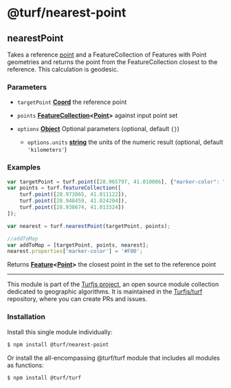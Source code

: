 # @turf/nearest-point

<!-- Generated by documentation.js. Update this documentation by updating the source code. -->

## nearestPoint

Takes a reference [point][1] and a FeatureCollection of Features
with Point geometries and returns the
point from the FeatureCollection closest to the reference. This calculation
is geodesic.

### Parameters

*   `targetPoint` **[Coord][2]** the reference point
*   `points` **[FeatureCollection][3]<[Point][4]>** against input point set
*   `options` **[Object][5]** Optional parameters (optional, default `{}`)

    *   `options.units` **[string][6]** the units of the numeric result (optional, default `'kilometers'`)

### Examples

```javascript
var targetPoint = turf.point([28.965797, 41.010086], {"marker-color": "#0F0"});
var points = turf.featureCollection([
    turf.point([28.973865, 41.011122]),
    turf.point([28.948459, 41.024204]),
    turf.point([28.938674, 41.013324])
]);

var nearest = turf.nearestPoint(targetPoint, points);

//addToMap
var addToMap = [targetPoint, points, nearest];
nearest.properties['marker-color'] = '#F00';
```

Returns **[Feature][7]<[Point][4]>** the closest point in the set to the reference point

[1]: https://tools.ietf.org/html/rfc7946#section-3.1.2

[2]: https://tools.ietf.org/html/rfc7946#section-3.1.1

[3]: https://tools.ietf.org/html/rfc7946#section-3.3

[4]: https://tools.ietf.org/html/rfc7946#section-3.1.2

[5]: https://developer.mozilla.org/docs/Web/JavaScript/Reference/Global_Objects/Object

[6]: https://developer.mozilla.org/docs/Web/JavaScript/Reference/Global_Objects/String

[7]: https://tools.ietf.org/html/rfc7946#section-3.2

<!-- This file is automatically generated. Please don't edit it directly. If you find an error, edit the source file of the module in question (likely index.js or index.ts), and re-run "yarn docs" from the root of the turf project. -->

---

This module is part of the [Turfjs project](https://turfjs.org/), an open source module collection dedicated to geographic algorithms. It is maintained in the [Turfjs/turf](https://github.com/Turfjs/turf) repository, where you can create PRs and issues.

### Installation

Install this single module individually:

```sh
$ npm install @turf/nearest-point
```

Or install the all-encompassing @turf/turf module that includes all modules as functions:

```sh
$ npm install @turf/turf
```
